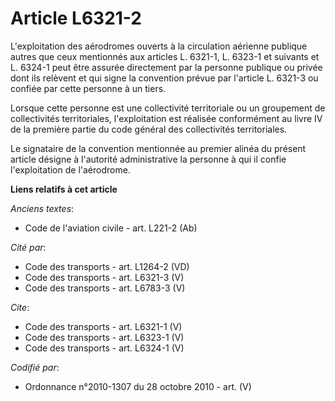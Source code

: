 # Article L6321-2

L'exploitation des aérodromes ouverts à la circulation aérienne publique autres que ceux mentionnés aux articles L. 6321-1,
L. 6323-1 et suivants et L. 6324-1 peut être assurée directement par la personne publique ou privée dont ils relèvent et qui
signe la convention prévue par l'article L. 6321-3 ou confiée par cette personne à un tiers. 

Lorsque cette personne est une collectivité territoriale ou un groupement de collectivités territoriales, l'exploitation est
réalisée conformément au livre IV de la première partie du code général des collectivités territoriales. 

Le signataire de la convention mentionnée au premier alinéa du présent article désigne à l'autorité administrative la
personne à qui il confie l'exploitation de l'aérodrome.

**Liens relatifs à cet article**

_Anciens textes_:

  - Code de l'aviation civile - art. L221-2 (Ab)

_Cité par_:

  - Code des transports - art. L1264-2 (VD)
  - Code des transports - art. L6321-3 (V)
  - Code des transports - art. L6783-3 (V)

_Cite_:

  - Code des transports - art. L6321-1 (V)
  - Code des transports - art. L6323-1 (V)
  - Code des transports - art. L6324-1 (V)

_Codifié par_:

  - Ordonnance n°2010-1307 du 28 octobre 2010 - art. (V)
